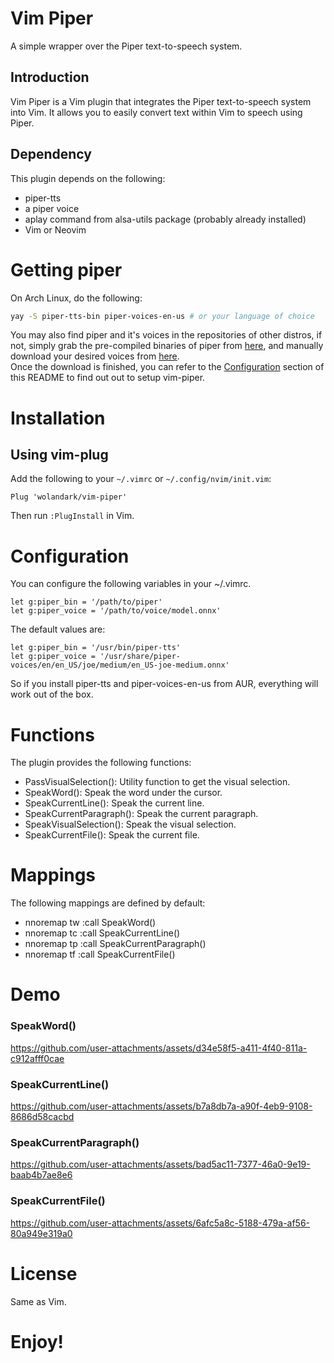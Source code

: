 # Vim Piper

A simple wrapper over the Piper text-to-speech system.

## Introduction

Vim Piper is a Vim plugin that integrates the Piper text-to-speech system into Vim. It allows you to easily convert text within Vim to speech using Piper.

## Dependency 
This plugin depends on the following:
- piper-tts
- a piper voice
- aplay command from alsa-utils package (probably already installed)
- Vim or Neovim

# Getting piper
On Arch Linux, do the following:
```bash
yay -S piper-tts-bin piper-voices-en-us # or your language of choice
```
You may also find piper and it's voices in the repositories of other distros, if not, simply grab the pre-compiled binaries of piper from [here](https://github.com/rhasspy/piper/releases/tag/2023.11.14-2), and manually download your desired voices from [here](https://huggingface.co/rhasspy/piper-voices/tree/main).<br> Once the download is finished, you can refer to the [Configuration](#configuration) section of this README to find out out to setup vim-piper.

# Installation

## Using vim-plug

Add the following to your `~/.vimrc` or `~/.config/nvim/init.vim`:

```vim
Plug 'wolandark/vim-piper'
```

Then run `:PlugInstall` in Vim.

# Configuration

You can configure the following variables in your ~/.vimrc.

```vim
let g:piper_bin = '/path/to/piper'
let g:piper_voice = '/path/to/voice/model.onnx'
```

The default values are:
```vim
let g:piper_bin = '/usr/bin/piper-tts'
let g:piper_voice = '/usr/share/piper-voices/en/en_US/joe/medium/en_US-joe-medium.onnx'
```
So if you install piper-tts and piper-voices-en-us from AUR,  everything will work out of the box.

# Functions
The plugin provides the following functions:

   - PassVisualSelection(): Utility function to get the visual selection.
   - SpeakWord(): Speak the word under the cursor.
   - SpeakCurrentLine(): Speak the current line.
   - SpeakCurrentParagraph(): Speak the current paragraph.
   - SpeakVisualSelection(): Speak the visual selection.
   - SpeakCurrentFile(): Speak the current file.

# Mappings
The following mappings are defined by default:

- nnoremap <Leader>tw :call SpeakWord()<CR>
- nnoremap <Leader>tc :call SpeakCurrentLine()<CR>
- nnoremap <Leader>tp :call SpeakCurrentParagraph()<CR>
- nnoremap <Leader>tf :call SpeakCurrentFile()<CR>

# Demo
### SpeakWord()
https://github.com/user-attachments/assets/d34e58f5-a411-4f40-811a-c912afff0cae
### SpeakCurrentLine()
https://github.com/user-attachments/assets/b7a8db7a-a90f-4eb9-9108-8686d58cacbd
### SpeakCurrentParagraph()
https://github.com/user-attachments/assets/bad5ac11-7377-46a0-9e19-baab4b7ae8e6
### SpeakCurrentFile()
https://github.com/user-attachments/assets/6afc5a8c-5188-479a-af56-80a949e319a0

# License
Same as Vim.

# Enjoy!
